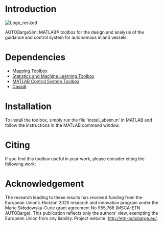 # Introduction

![Logo_resized](https://github.com/user-attachments/assets/31253873-fb79-4d7e-acc0-55a9efa3b95d)

AUTOBargeSim: MATLAB® toolbox for the design and analysis of the guidance and control system for autonomous inland vessels.

# Dependencies
- [Mapping Toolbox](https://de.mathworks.com/products/mapping.html)
- [Statistics and Machine Learning Toolbox](https://se.mathworks.com/products/statistics.html)
- [MATLAB Control System Toolbox](https://www.mathworks.com/products/control.html)
- [Casadi](https://web.casadi.org/)

# Installation
To install the toolbox, simply run the file 'install_absim.m' in MATLAB and follow the instructions in the MATLAB command window.

# Citing
If you find this toolbox useful in your work, please consider citing the following work:

# Acknowledgement
The research leading to these results has received funding from the European Union’s Horizon 2020 research and innovation program under the Marie Skłodowska-Curie grant agreement No 955.768 (MSCA-ETN AUTOBarge). This publication reflects only the authors’ view, exempting the European Union from any liability. Project website: http://etn-autobarge.eu/.
